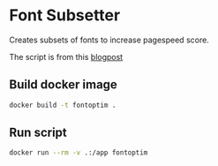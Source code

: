 # Font Subsetter
Creates subsets of fonts to increase pagespeed score.

The script is from this [blogpost](https://www.naiyerasif.com/post/2024/06/27/how-i-subset-fonts-for-my-site)

## Build docker image
```bash
docker build -t fontoptim .
```

## Run script

```bash
docker run --rm -v .:/app fontoptim
```
